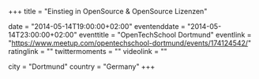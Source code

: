 +++
title = "Einstieg in OpenSource & OpenSource Lizenzen"

date = "2014-05-14T19:00:00+02:00"
eventenddate = "2014-05-14T23:00:00+02:00"
eventtitle = "OpenTechSchool Dortmund"
eventlink = "https://www.meetup.com/opentechschool-dortmund/events/174124542/"
ratinglink = ""
twittermoments = ""
videolink = ""

city = "Dortmund"
country = "Germany"
+++